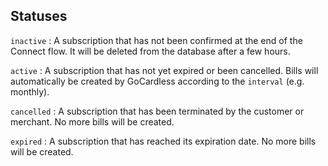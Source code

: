 ## Statuses

`inactive`
:    A subscription that has not been confirmed at the end of the Connect flow. It will be deleted from the database after a few hours.

`active`
:    A subscription that has not yet expired or been cancelled. Bills will automatically be created by GoCardless according to the `interval` (e.g. monthly).

`cancelled`
:    A subscription that has been terminated by the customer or merchant. No more bills will be created.

`expired`
:    A subscription that has reached its expiration date. No more bills will be created.
